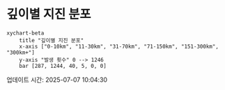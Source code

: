# 깊이별 지진 분포

```mermaid
xychart-beta
    title "깊이별 지진 분포"
    x-axis ["0-10km", "11-30km", "31-70km", "71-150km", "151-300km", "300km+"]
    y-axis "발생 횟수" 0 --> 1246
    bar [287, 1244, 40, 5, 0, 0]
```

업데이트 시간: 2025-07-07 10:04:30
